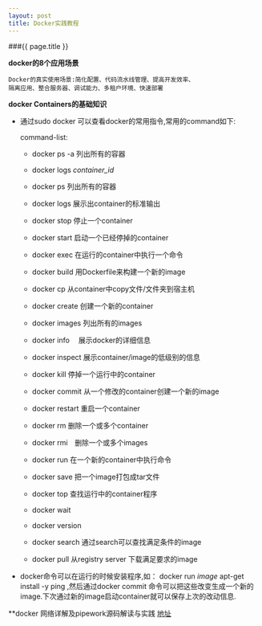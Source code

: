 ```yaml
---
layout: post
title: Docker实践教程
---
```


###{{ page.title }}

**docker的8个应用场景**

    Docker的真实使用场景:简化配置、代码流水线管理、提高开发效率、
    隔离应用、整合服务器、调试能力、多租户环境、快速部署

**docker Containers的基础知识**　
 
 * 通过sudo docker 可以查看docker的常用指令,常用的command如下:

    command-list:

    + docker ps -a    列出所有的容器
    + docker logs *container_id*  

    + docker ps  列出所有的容器
    + docker logs  展示出container的标准输出
    + docker stop  停止一个container
    + docker start  启动一个已经停掉的container
    + docker exec 在运行的container中执行一个命令
    + docker build 用Dockerfile来构建一个新的image
    + docker cp 从container中copy文件/文件夹到宿主机
    + docker create 创建一个新的container
    + docker images 列出所有的images
    + docker info 　展示docker的详细信息
    + docker inspect 展示container/image的低级别的信息
    + docker kill 停掉一个运行中的container
    + docker commit 从一个修改的container创建一个新的image
    + docker restart 重启一个container
    + docker rm 删除一个或多个container
    + docker rmi　删除一个或多个images
    + docker run 在一个新的container中执行命令
    + docker save 把一个image打包成tar文件
    + docker top 查找运行中的container程序
    + docker wait 
    + docker version
    + docker search 通过search可以查找满足条件的image
    + docker pull 从registry server 下载满足要求的image
    
  * docker命令可以在运行的时候安装程序,如：
  docker run *image* apt-get install -y ping ,然后通过docker commit 命令可以把这些改变生成一个新的image.下次通过新的image启动container就可以保存上次的改动信息.
  
 
**docker 网络详解及pipework源码解读与实践  [地址](http://www.infoq.com/cn/articles/docker-network-and-pipework-open-source-explanation-practice)
